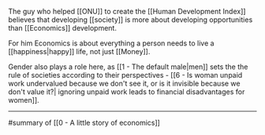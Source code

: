 The guy who helped [[ONU]] to create the [[Human Development Index]] believes that developing [[society]] is more about developing opportunities than [[Economics]] development.

For him Economics is about everything a person needs to live a [[happiness|happy]] life, not just [[Money]].

Gender also plays a role here, as [[1 - The default male|men]] sets the the rule of societies according to their perspectives - [[6 - Is woman unpaid work undervalued because we don't see it, or is it invisible because we don't value it?| ignoring unpaid work leads to financial disadvantages for women]].

---

#summary of [[0 - A little story of economics]]
